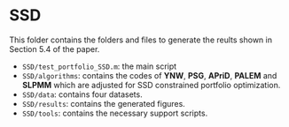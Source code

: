 # SSD
This folder contains the folders and files to generate the reults shown in Section 5.4 of the paper.
- `SSD/test_portfolio_SSD.m`: the main script
- `SSD/algorithms`: contains the codes of **YNW**, **PSG**, **APriD**, **PALEM** and **SLPMM** which are adjusted for SSD constrained portfolio optimization.
- `SSD/data`: contains four datasets.
- `SSD/results`: contains the generated figures.
- `SSD/tools`: contains the necessary support scripts.
